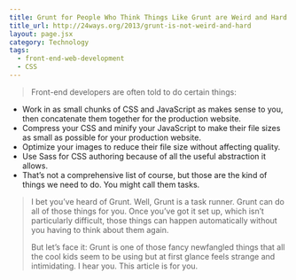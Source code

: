 ```yaml
---
title: Grunt for People Who Think Things Like Grunt are Weird and Hard
title_url: http://24ways.org/2013/grunt-is-not-weird-and-hard
layout: page.jsx 
category: Technology
tags:
  - front-end-web-development
  - CSS
---
```

> Front-end developers are often told to do certain things:
> 
- Work in as small chunks of CSS and JavaScript as makes sense to you, then concatenate them together for the production website.
- Compress your CSS and minify your JavaScript to make their file sizes as small as possible for your production website.
- Optimize your images to reduce their file size without affecting quality.
- Use Sass for CSS authoring because of all the useful abstraction it allows.
- That’s not a comprehensive list of course, but those are the kind of things we need to do. You might call them tasks.
> 
> I bet you’ve heard of Grunt. Well, Grunt is a task runner. Grunt can do all of those things for you. Once you’ve got it set up, which isn’t particularly difficult, those things can happen automatically without you having to think about them again.
> 
> But let’s face it: Grunt is one of those fancy newfangled things that all the cool kids seem to be using but at first glance feels strange and intimidating. I hear you. This article is for you.
